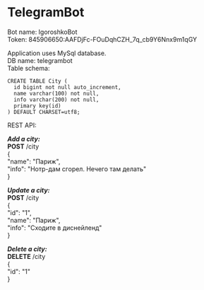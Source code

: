 # TelegramBot

Bot name: IgoroshkoBot  
Token: 845906650:AAFDjFc-FOuDqhCZH_7q_cb9Y6Nnx9m1qGY  


Application uses MySql database.  
DB name: telegrambot  
Table schema:  

    CREATE TABLE City (
      id bigint not null auto_increment,   
      name varchar(100) not null,   
      info varchar(200) not null,    
      primary key(id)  
    ) DEFAULT CHARSET=utf8;  


REST API:  

***Add a city:***  
  **POST** /city  
  {  
    "name": "Париж",  
    "info": "Нотр-дам сгорел. Нечего там делать"  
  }  
  
***Update a city:***  
  **POST** /city  
  {  
    "id": "1",  
    "name": "Париж",  
    "info": "Сходите в диснейленд"  
  }  
  
***Delete a city:***  
  **DELETE** /city  
  {  
    "id": "1"  
  }  
  
  
